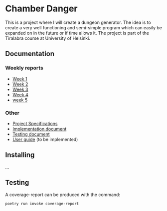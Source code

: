 # Chamber Danger

This is a project where I will create a dungeon generator. The idea is to create a very well functioning and semi-simple program which can easily be expanded on in the future or if time allows it. The project is part of the Tiralabra course at University of Helsinki.

## Documentation

### Weekly reports

 - [Week 1](./documentation/week_1_report.md)
 - [Week 2](./documentation/week_2_report.md)
 - [Week 3](./documentation/week_3_report.md)
 - [Week 4](./documentation/week_4_report.md)
 - [week 5](./documentation/week_5_report.md)


### Other

 - [Project Specifications](./documentation/project_specifications.md)
 - [Implementation document](./documentation/implementation_document.md)
 - [Testing document](./documentation/testing_document.md)
 - [User guide](./documentation/user_guide.md) (to be implemented)

## Installing

...

## Testing

A coverage-report can be produced with the command:

```bash
poetry run invoke coverage-report
```

